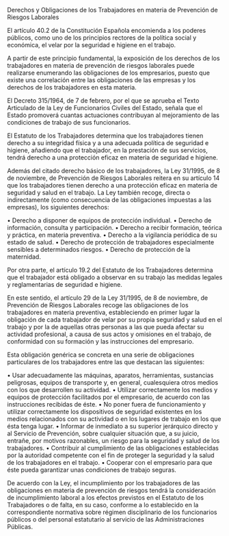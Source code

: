 Derechos y Obligaciones de los Trabajadores en materia de Prevención de Riesgos Laborales

El artículo 40.2 de la Constitución Española encomienda a los poderes públicos, como uno de los principios rectores de la política social y económica, el velar por la seguridad e higiene en el trabajo. 

A partir de este principio fundamental, la exposición de los derechos de los trabajadores en materia de prevención de riesgos laborales puede realizarse enumerando las obligaciones de los empresarios, puesto que existe una correlación entre las obligaciones de las empresas y los derechos de los trabajadores en esta materia.

El Decreto 315/1964, de 7 de febrero, por el que se aprueba el Texto Articulado de la Ley de Funcionarios Civiles del Estado, señala que el Estado promoverá cuantas actuaciones contribuyan al mejoramiento de las condiciones de trabajo de sus funcionarios.

El Estatuto de los Trabajadores determina que los trabajadores tienen derecho a su integridad física y a una adecuada política de seguridad e higiene, añadiendo que el trabajador, en la prestación de sus servicios, tendrá derecho a una protección eficaz en materia de seguridad e higiene. 

Además del citado derecho básico de los trabajadores, la Ley 31/1995, de 8 de noviembre, de Prevención de Riesgos Laborales reitera en su artículo 14 que los trabajadores tienen derecho a una protección eficaz en materia de seguridad y salud en el trabajo. La Ley también recoge, directa o indirectamente (como consecuencia de las obligaciones impuestas a las empresas), los siguientes derechos: 

•    Derecho a disponer de equipos de protección individual.
•    Derecho de información, consulta y participación.
•    Derecho a recibir formación, teórica y práctica, en materia preventiva.
•    Derecho a la vigilancia periódica de su estado de salud.
•    Derecho de protección de trabajadores especialmente sensibles a determinados riesgos.
•    Derecho de protección de la maternidad.

Por otra parte, el artículo 19.2 del Estatuto de los Trabajadores determina que el trabajador está obligado a observar en su trabajo las medidas legales y reglamentarias de seguridad e higiene.

En este sentido, el artículo 29 de la Ley 31/1995, de 8 de noviembre, de Prevención de Riesgos Laborales recoge las obligaciones de los trabajadores en materia preventiva, estableciendo en primer lugar la obligación de cada trabajador de velar por su propia seguridad y salud en el trabajo y por la de aquellas otras personas a las que pueda afectar su actividad profesional, a causa de sus actos y omisiones en el trabajo, de conformidad con su formación y las instrucciones del empresario.

Esta obligación genérica se concreta en una serie de obligaciones particulares de los trabajadores entre las que destacan las siguientes:

•    Usar adecuadamente las máquinas, aparatos, herramientas, sustancias peligrosas, equipos de transporte y, en general, cualesquiera otros medios con los que desarrollen su actividad. 
•    Utilizar correctamente los medios y equipos de protección facilitados por el empresario, de acuerdo con las instrucciones recibidas de éste. 
•    No poner fuera de funcionamiento y utilizar correctamente los dispositivos de seguridad existentes en los medios relacionados con su actividad o en los lugares de trabajo en los que ésta tenga lugar.
•    Informar de inmediato a su superior jerárquico directo y al Servicio de Prevención, sobre cualquier situación que, a su juicio, entrañe, por motivos razonables, un riesgo para la seguridad y salud de los trabajadores. 
•    Contribuir al cumplimiento de las obligaciones establecidas por la autoridad competente con el fin de proteger la seguridad y la salud de los trabajadores en el trabajo. 
•    Cooperar con el empresario para que éste pueda garantizar unas condiciones de trabajo seguras.

De acuerdo con la Ley, el incumplimiento por los trabajadores de las obligaciones en materia de prevención de riesgos tendrá la consideración de incumplimiento laboral a los efectos previstos en el Estatuto de los Trabajadores o de falta, en su caso, conforme a lo establecido en la correspondiente normativa sobre régimen disciplinario de los funcionarios públicos o del personal estatutario al servicio de las Administraciones Públicas.